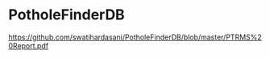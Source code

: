 # PotholeFinderDB

https://github.com/swatihardasani/PotholeFinderDB/blob/master/PTRMS%20Report.pdf
